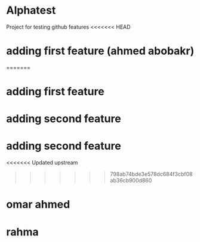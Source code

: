 # Alphatest
Project for testing github features
<<<<<<< HEAD
# adding first feature (ahmed abobakr)

=======

# adding first feature 

# adding second feature 

# adding second feature 
<<<<<<< Updated upstream
>>>>>>> 798ab74bde3e578dc684f3cbf08ab36cb900d860


# omar ahmed
# rahma